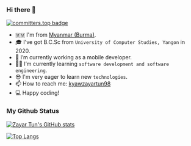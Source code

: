 ### Hi there 👋

<!-- [![GitHub followers](https://img.shields.io/github/followers/mixin27?style=social)](https://img.shields.io/github/followers/mixin27?style=social) -->
[![committers.top badge](https://user-badge.committers.top/myanmar/mixin27.svg)](https://user-badge.committers.top/myanmar/mixin27)

- 🇲🇲 I'm from [Myanmar (Burma)][country].
- 🎓 I've got B.C.Sc from `University of Computer Studies, Yangon` in 2020.
- 🏢 I’m currently working as a mobile developer.
- 👨‍💻 I’m currently learning `software development and software engineering`.
- 😎 I'm very eager to learn new `technologies`.
- 📫 How to reach me: [kyawzayartun98](https://twitter.com/kyawzayartun98)
- 💻 Happy coding!

<!-- [![kyawzayartun](https://github-readme-stats.vercel.app/api/pin/?username=mixin27&theme=blueberry&repo=kyawzayartun)](https://kyawzayartun.vercel.app/) -->

### My Github Status

<!-- https://github.com/anuraghazra/github-readme-stats -->

[![Zayar Tun's GitHub stats](https://github-readme-stats.vercel.app/api?username=mixin27&theme=blueberry&show_icons=true&locale=en)](https://github.com/mixin27)

[![Top Langs](https://github-readme-stats.vercel.app/api/top-langs/?username=mixin27&layout=compact&theme=blueberry)](https://github.com/mixin27)

[country]: https://en.wikipedia.org/wiki/Myanmar
